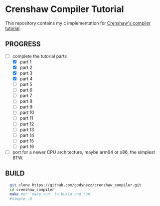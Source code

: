 # Crenshaw Compiler Tutorial

This repository contains my c implementation for [Crenshaw's compiler tutorial](https://compilers.iecc.com/crenshaw/).

## PROGRESS

- [ ] complete the tutorial parts
  - [x] part 1
  - [x] part 2
  - [x] part 3
  - [x] part 4
  - [ ] part 5
  - [ ] part 6
  - [ ] part 7
  - [ ] part 8
  - [ ] part 9
  - [ ] part 10
  - [ ] part 11
  - [ ] part 12
  - [ ] part 13
  - [ ] part 14
  - [ ] part 15
  - [ ] part 16

- [ ] port for a newer CPU architecture, maybe arm64 or x86, the simplest BTW.

## BUILD

```bash
  git clone https://github.com/godynezz/crenshaw_compiler.git
  cd crenshaw_compiler
  make #or 'make run' to build and run
  #simple :D
```
